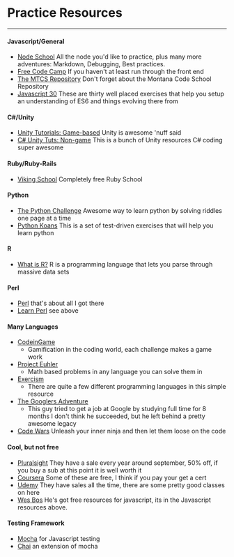 # Practice Resources

******

####  <a name="pr-js"></a> Javascript/General
- [Node School](https://nodeschool.io/)
All the node you'd like to practice, plus many more adventures:
 Markdown, Debugging, Best practices.
- [Free Code Camp](https://www.freecodecamp.com)
If you haven't at least run through the front end
- [The MTCS Repository](https://github.com/orgs/Montana-Code-School/)
Don't forget about the Montana Code School Repository
- [Javascript 30](https://javascript30.com)
These are thirty well placed exercises that help you setup an understanding of
ES6 and things evolving there from

#### <a name="pr-c-sharp"></a> C#/Unity
- [Unity Tutorials: Game-based](https://unity3d.com/learn/tutorials)
Unity is awesome  'nuff said
- [C# Unity Tuts: Non-game](http://catlikecoding.com/unity/tutorials)
This is a bunch of Unity resources C# coding super awesome

#### <a name="pr-ruby"></a> Ruby/Ruby-Rails
- [Viking School](https://www.vikingcodeschool.com/prep)
Completely free Ruby School

#### <a name="pr-python"></a> Python
- [The Python Challenge](http://www.pythonchallenge.com/)
Awesome way to learn python by solving riddles one page at a time
- [Python Koans](https://github.com/gregmalcolm/python_koans)
This is a set of test-driven exercises that will help you learn python

#### <a name="pr-r"></a> R
- [What is R?](https://www.r-project.org/about.html) R is a programming language
that lets you parse through massive data sets

#### <a name="pr-perl"></a> Perl
- [Perl](https://www.perl.org/books/beginning-perl/)
that's about all I got there
- [Learn Perl](https://learn.perl.org)
see above

#### <a name="pr-mult"></a> Many Languages
- [CodeinGame](https://www.codingame.com/)
  - Gamification in the coding world, each challenge makes a game work
- [Project Euhler](https://projecteuler.net/)
  - Math based problems in any language you can solve them in
- [Exercism](http://exercism.io/)
  - There are quite a few different programming languages in this simple
    resource
- [The Googlers Adventure](https://github.com/jwasham/coding-interview-university)
  - This guy tried to get a job at Google by studying full time for 8 months
  I don't think he succeeded, but he left behind a pretty awesome legacy
- [Code Wars](https://www.codewars.com)
Unleash your inner ninja and then let them loose on the code

#### <a name="pr-not-free"></a> Cool, but not free
- [Pluralsight](https://www.pluralsight.com)
They have a sale every year around september, 50% off, if you buy a sub at this
point it is well worth it
- [Coursera](https://www.coursera.org)
Some of these are free, I think if you pay your get a cert
- [Udemy](https://www.udemy.com/courses/)
They have sales all the time, there are some pretty good classes on here
- [Wes Bos](http://wesbos.com)
He's got free resources for javascript, its in the Javascript resources above.

#### <a name="pr-test"></a> Testing Framework

- [Mocha](https://mochajs.org/)
for Javascript testing
- [Chai](http://chaijs.com/)
an extension of mocha
